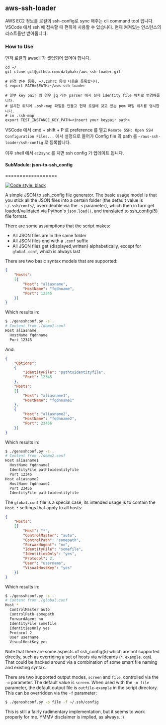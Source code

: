 ## aws-ssh-loader

AWS EC2 정보를 로컬의 ssh-config로 sync 해주는 cli command tool 입니다.
VSCode 에서 ssh 에 접속할 때 편하게 사용할 수 있습니다.
현재 켜져있는 인스턴스의 리스트들만 받아옵니다.

### How to Use

먼저 로컬의 awscli 가 셋업되어 있어야 합니다.

``` shell
cd ~/
git clone git@github.com:dalphakr/aws-ssh-loader.git

# 환경 변수 등록, ~/.zshrc 등에 다음을 등록합니다.
$ export PATH=$PATH:~/aws-ssh-loader

# 일부 key pair 의 경우 jq 라는 parser 에서 실제 identity file 위치로 변경해줍니다.
# 설치한 위치에 .ssh-map 파일을 만들고 현재 로컬에 갖고 있는 pem 파일 위치를 명시합니다.
# in .ssh-map
export TEST_INSTANCE_KEY_PATH=<insert your keypair path>
```

VSCode 에서 cmd + shift + P 로 preference 를 열고 `Remote SSH: Open SSH Configuration Files...` 에서 설정으로 들어가
Config file 의 path 를 `~/aws-ssh-loader/ssh-config` 로 등록합니다.

이후 shell 에서 `ec2sync` 를 치면 ssh config 가 업데이트 됩니다.


#### SubModule: json-to-ssh_config
==================

[![Code style: black](https://img.shields.io/badge/code%20style-black-000000.svg)](https://github.com/ambv/black)

A simple JSON to ssh_config file generator. The basic usage model is that you
stick all the JSON files into a certain folder (the default value is
`~/.ssh/confs/`, overrideable via the `-s` parameter), which then in turn get
loaded/validated via Python's `json.load()`, and translated to
[ssh_config(5)](http://manpg.es/ssh_config) file format.

There are some assumptions that the script makes:
* All JSON files are in the same folder
* All JSON files end with a `.conf` suffix
* All JSON files get {displayed,written} alphabetically, except for `global.conf`,
which is always last

There are two basic syntax models that are supported:

```json
{
    "Hosts":
    [{
        "Host": "aliasname",
        "HostName": "fqdnname",
        "Port": 12345
    }]
}
```
Which results in:
```sh
$ ./gensshconf.py -s .
# Content from ./demo1.conf
Host aliasname
  HostName fqdnname
  Port 12345

```
And:
```json
{
    "Options":
    {
        "IdentityFile": "pathtoidentityfile",
        "Port": 12345
    },
    "Hosts":
    [{
        "Host": "aliasname1",
        "HostName": "fqdnname1"
    },
    {
        "Host": "aliasname2",
        "HostName": "fqdnname2",
        "Port": 23456
    }]
}
```
Which results in:
```sh
$ ./gensshconf.py -s .
# Content from ./demo2.conf
Host aliasname1
  HostName fqdnname1
  IdentityFile pathtoidentityfile
  Port 12345
Host aliasname2
  HostName fqdnname2
  Port 23456
  IdentityFile pathtoidentityfile

```
The `global.conf` file is a special case, its intended usage is to contain the
`Host *` settings that apply to all hosts:
```json
{
    "Hosts":
    [{
        "Host": "*",
        "ControlMaster": "auto",
        "ControlPath": "somepath",
        "ForwardAgent": "no",
        "IdentityFile": "somefile",
        "IdentitiesOnly": "yes",
        "Protocol": 2,
        "User": "username",
        "VisualHostKey": "yes"
    }]
}
```
Which results in:
```sh
$ ./gensshconf.py -s .
# Content from ./global.conf
Host *
  ControlMaster auto
  ControlPath somepath
  ForwardAgent no
  IdentityFile somefile
  IdentitiesOnly yes
  Protocol 2
  User username
  VisualHostKey yes

```
Note that there are some aspects of ssh_config(5) which are not supported
directly, such as overriding a set of hosts via wildcards (`*.example.com`).
That could be hacked around via a combination of some smart file naming and
existing syntax.

There are two supported output modes, `screen` and `file`, controlled via the
`-o` parameter. The default value is `screen`. When used with the `-o file`
parameter, the default output file is `outfile-example` in the script
directory. This can be overridden via the `-f` parameter:
```sh
$ ./gensshconf.py -o file -f ~/.ssh/config
```
This is still a fairly rudimentary implementation, but it seems to work
properly for me. YMMV disclaimer is implied, as always. :)
